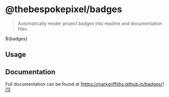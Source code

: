 # @thebespokepixel/badges

> Automatically render project badges into readme and documentation files.

${badges}

## Usage

## Documentation
Full documentation can be found at [https://markgriffiths.github.io/badges/][1]

[1]: https://markgriffiths.github.io/badges/
